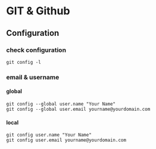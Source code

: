 # GIT & Github

## Configuration

### check configuration

```
git config -l
```

### email & username

#### global

```
git config --global user.name "Your Name"
git config --global user.email yourname@yourdomain.com
```

#### local

```
git config user.name "Your Name"
git config user.email yourname@yourdomain.com
```
